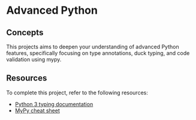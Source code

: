 # Advanced Python

## Concepts

This projects aims to deepen your understanding of advanced Python features, specifically focusing on type annotations, duck typing, and code validation using mypy.

## Resources

To complete this project, refer to the following resources:
- [Python 3 typing documentation](https://docs.python.org/3/library/typing.html)
- [MyPy cheat sheet](https://mypy.readthedocs.io/en/stable/cheat_sheet_py3.html)


